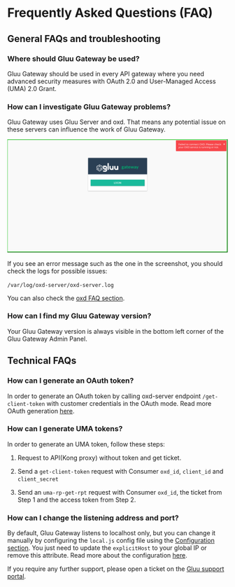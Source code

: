 # Frequently Asked Questions (FAQ)

## General FAQs and troubleshooting

### Where should Gluu Gateway be used?
Gluu Gateway should be used in every API gateway where you need advanced security measures with OAuth 2.0 and User-Managed Access (UMA) 2.0 Grant.

### How can I investigate Gluu Gateway problems?
Gluu Gateway uses Gluu Server and oxd. That means any potential issue on these servers can influence the work of Gluu Gateway.

![](./img/10_oxd_error_faq.png)

If you see an error message such as the one in the screenshot, you should check the logs for possible issues:

`/var/log/oxd-server/oxd-server.log`

You can also check the [oxd FAQ section](https://gluu.org/docs/oxd/faq).

### How can I find my Gluu Gateway version?
Your Gluu Gateway version is always visible in the bottom left corner of the Gluu Gateway Admin Panel. 

## Technical FAQs

### How can I generate an OAuth token?
In order to generate an OAuth token by calling oxd-server endpoint `/get-client-token` with customer credentials in the OAuth mode. Read more OAuth generation [here](https://gluu.org/docs/oxd/api/#get-client-token).

### How can I generate UMA tokens?
In order to generate an UMA token, follow these steps:

1. Request to API(Kong proxy) without token and get ticket.

1. Send a `get-client-token` request with Consumer `oxd_id`, `client_id` and `client_secret` 

1. Send an `uma-rp-get-rpt` request with Consumer `oxd_id`, the ticket from Step 1 and the access token from Step 2.

### How can I change the listening address and port?
By default, Gluu Gateway listens to localhost only, but you can change it manually by configuring the `local.js` config file using the [Configuration section](/configuration/#admin-gui-portal-konga). You just need to update the `explicitHost` to your global IP or remove this attribute. Read more about the configuration [here](https://0.12.sailsjs.com/documentation/reference/configuration/sails-config).
 
 
If you require any further support, please open a ticket on the [Gluu support portal](https://support.gluu.org).
